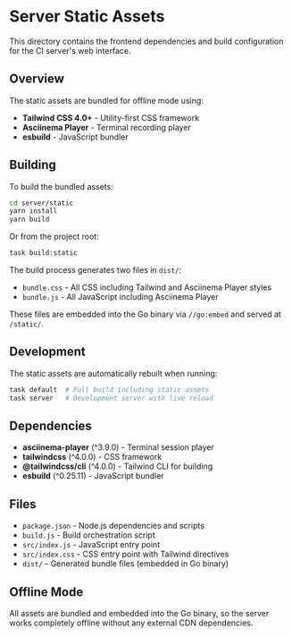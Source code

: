 # Server Static Assets

This directory contains the frontend dependencies and build configuration for
the CI server's web interface.

## Overview

The static assets are bundled for offline mode using:

- **Tailwind CSS 4.0+** - Utility-first CSS framework
- **Asciinema Player** - Terminal recording player
- **esbuild** - JavaScript bundler

## Building

To build the bundled assets:

```bash
cd server/static
yarn install
yarn build
```

Or from the project root:

```bash
task build:static
```

The build process generates two files in `dist/`:

- `bundle.css` - All CSS including Tailwind and Asciinema Player styles
- `bundle.js` - All JavaScript including Asciinema Player

These files are embedded into the Go binary via `//go:embed` and served at
`/static/`.

## Development

The static assets are automatically rebuilt when running:

```bash
task default  # Full build including static assets
task server   # Development server with live reload
```

## Dependencies

- **asciinema-player** (^3.9.0) - Terminal session player
- **tailwindcss** (^4.0.0) - CSS framework
- **@tailwindcss/cli** (^4.0.0) - Tailwind CLI for building
- **esbuild** (^0.25.11) - JavaScript bundler

## Files

- `package.json` - Node.js dependencies and scripts
- `build.js` - Build orchestration script
- `src/index.js` - JavaScript entry point
- `src/index.css` - CSS entry point with Tailwind directives
- `dist/` - Generated bundle files (embedded in Go binary)

## Offline Mode

All assets are bundled and embedded into the Go binary, so the server works
completely offline without any external CDN dependencies.
